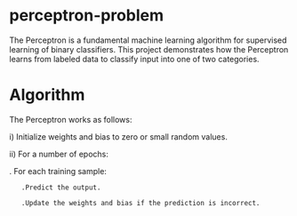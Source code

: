 # perceptron-problem
The Perceptron is a fundamental machine learning algorithm for supervised learning of binary classifiers. This project demonstrates how the Perceptron learns from labeled data to classify input into one of two categories.
# Algorithm
The Perceptron works as follows:

i) Initialize weights and bias to zero or small random values.

ii) For a number of epochs:

   . For each training sample:

       .Predict the output.

       .Update the weights and bias if the prediction is incorrect.
